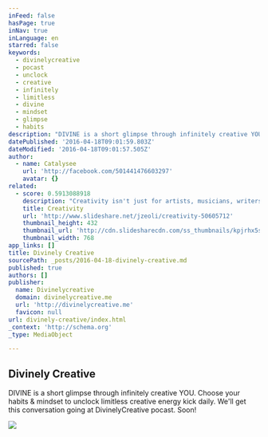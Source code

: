 ```yaml
---
inFeed: false
hasPage: true
inNav: true
inLanguage: en
starred: false
keywords:
  - divinelycreative
  - pocast
  - unclock
  - creative
  - infinitely
  - limitless
  - divine
  - mindset
  - glimpse
  - habits
description: "DIVINE is a short glimpse through infinitely creative YOU. Choose your habits & mindset to unclock limitless creative energy kick daily. We'll get this conversation going at DivinelyCreative pocast. Soon!"
datePublished: '2016-04-18T09:01:59.803Z'
dateModified: '2016-04-18T09:01:57.505Z'
author:
  - name: Catalysee
    url: 'http://facebook.com/501441476603297'
    avatar: {}
related:
  - score: 0.5913088918
    description: "Creativity isn't just for artists, musicians, writers, and designers. We all have the ability to be excellent creative thinkers. - https://www.milestechnologi..."
    title: Creativity
    url: 'http://www.slideshare.net/jzeoli/creativity-50605712'
    thumbnail_height: 432
    thumbnail_url: 'http://cdn.slidesharecdn.com/ss_thumbnails/kpjrhx5stgaqoaesnh7r-signature-3f945d39ba23dd9cfcfd3fee5874bd5293c55aa2180b30512d3379a1f65479ee-poli-150716175148-lva1-app6892-thumbnail-4.jpg?cb=1438021298'
    thumbnail_width: 768
app_links: []
title: Divinely Creative
sourcePath: _posts/2016-04-18-divinely-creative.md
published: true
authors: []
publisher:
  name: Divinelycreative
  domain: divinelycreative.me
  url: 'http://divinelycreative.me'
  favicon: null
url: divinely-creative/index.html
_context: 'http://schema.org'
_type: MediaObject

---
```

<article style=""><h1>Divinely Creative</h1><p>DIVINE is a short glimpse through infinitely creative YOU. Choose your habits &amp; mindset to unclock limitless creative energy kick daily. We'll get this conversation going at DivinelyCreative pocast. Soon!</p><img src="https://s3-us-west-2.amazonaws.com/the-grid-img/p/6f699945f8f46d818eb02e1a70bdd01f1fea489a.png" /></article>